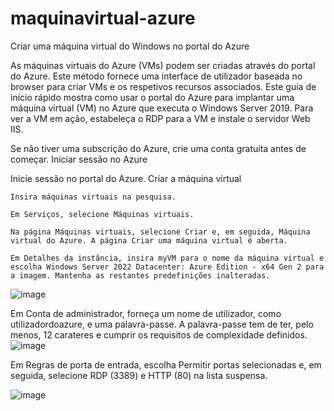 # maquinavirtual-azure

Criar uma máquina virtual do Windows no portal do Azure

As máquinas virtuais do Azure (VMs) podem ser criadas através do portal do Azure. Este método fornece uma interface de utilizador baseada no browser para criar VMs e os respetivos recursos associados. Este guia de início rápido mostra como usar o portal do Azure para implantar uma máquina virtual (VM) no Azure que executa o Windows Server 2019. Para ver a VM em ação, estabeleça o RDP para a VM e instale o servidor Web IIS.

Se não tiver uma subscrição do Azure, crie uma conta gratuita antes de começar.
Iniciar sessão no Azure

Inicie sessão no portal do Azure.
Criar a máquina virtual

    Insira máquinas virtuais na pesquisa.

    Em Serviços, selecione Máquinas virtuais.

    Na página Máquinas virtuais, selecione Criar e, em seguida, Máquina virtual do Azure. A página Criar uma máquina virtual é aberta.

    Em Detalhes da instância, insira myVM para o nome da máquina virtual e escolha Windows Server 2022 Datacenter: Azure Edition - x64 Gen 2 para a imagem. Mantenha as restantes predefinições inalteradas.

![image](https://github.com/user-attachments/assets/20a4b56e-c293-4166-845a-1c28134c2958)

Em Conta de administrador, forneça um nome de utilizador, como utilizadordoazure, e uma palavra-passe. A palavra-passe tem de ter, pelo menos, 12 carateres e cumprir os requisitos de complexidade definidos.
![image](https://github.com/user-attachments/assets/a27a5552-f638-4511-ad5f-7e26efe702e8)


Em Regras de porta de entrada, escolha Permitir portas selecionadas e, em seguida, selecione RDP (3389) e HTTP (80) na lista suspensa. 

![image](https://github.com/user-attachments/assets/23f1ee6e-2d36-4531-af44-ee1abdda6c68)




